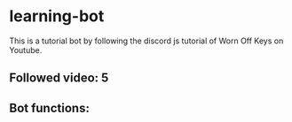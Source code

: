 # learning-bot
This is a tutorial bot by following the discord js tutorial of Worn Off Keys on Youtube.

## Followed video: 5

## Bot functions:
